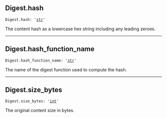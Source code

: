 

## Digest.hash

<pre class="language-python"><code><span class="source python"><span class="meta qualified-name python"><span class="meta generic-name python">Digest</span><span class="punctuation accessor dot python">.</span><span class="meta generic-name python">hash</span></span><span class="punctuation separator annotation variable python">:</span> <span class="meta string python"><span class="string quoted single python"><span class="punctuation definition string begin python">&#39;</span></span></span><span class="meta string python"><span class="string quoted single python"><a href="/lib/str">str</a><span class="punctuation definition string end python">&#39;</span></span></span></span></code></pre>

The content hash as a lowercase hex string including any leading zeroes.

***

## Digest.hash\_function\_name

<pre class="language-python"><code><span class="source python"><span class="meta qualified-name python"><span class="meta generic-name python">Digest</span><span class="punctuation accessor dot python">.</span><span class="meta generic-name python">hash_function_name</span></span><span class="punctuation separator annotation variable python">:</span> <span class="meta string python"><span class="string quoted single python"><span class="punctuation definition string begin python">&#39;</span></span></span><span class="meta string python"><span class="string quoted single python"><a href="/lib/str">str</a><span class="punctuation definition string end python">&#39;</span></span></span></span></code></pre>

The name of the digest function used to compute the hash.

***

## Digest.size\_bytes

<pre class="language-python"><code><span class="source python"><span class="meta qualified-name python"><span class="meta generic-name python">Digest</span><span class="punctuation accessor dot python">.</span><span class="meta generic-name python">size_bytes</span></span><span class="punctuation separator annotation variable python">:</span> <span class="meta string python"><span class="string quoted single python"><span class="punctuation definition string begin python">&#39;</span></span></span><span class="meta string python"><span class="string quoted single python"><a href="/lib/int">int</a><span class="punctuation definition string end python">&#39;</span></span></span></span></code></pre>

The original content size in bytes.
